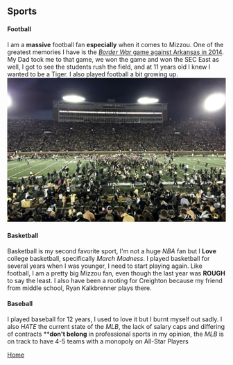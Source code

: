 ## Sports
#### Football
I am a **massive** football fan **especially** when it comes to Mizzou. One of the greatest memories I have is the [_Border War_ game against Arkansas in 2014](https://www.espn.com/college-football/game/_/gameId/400548325/arkansas-missouri). My Dad took me to that game, we won the game and won the SEC East as well, I got to see the students rush the field, and at 11 years old I knew I wanted to be a Tiger. I also played football a bit growing up. ![Field rush](fieldrush.jpg)


#### Basketball 
Basketball is my second favorite sport, I'm not a huge _NBA_ fan but I **Love** college basketball, specifically _March Madness_.
I played basketball for several years when I was younger, I need to start playing again. Like football, I am a pretty big Mizzou fan, even though the last year was **ROUGH** to say the least. I also have been a rooting for Creighton because my friend from middle school, Ryan Kalkbrenner plays there.

#### Baseball
I played baseball for 12 years, I used to love it but I burnt myself out sadly. I also _HATE_ the current state of the _MLB_, the lack of salary caps and differing of contracts ****don't belong** in professional sports in my opinion, the _MLB_ is on track to have 4-5 teams with a monopoly on All-Star Players

[Home](README.md)
